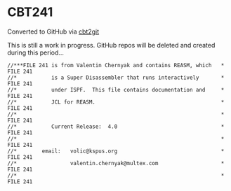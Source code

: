 # CBT241
Converted to GitHub via [cbt2git](https://github.com/wizardofzos/cbt2git)

This is still a work in progress. GitHub repos will be deleted and created during this period...

```
//***FILE 241 is from Valentin Chernyak and contains REASM, which   *   FILE 241
//*           is a Super Disassembler that runs interactively       *   FILE 241
//*           under ISPF.  This file contains documentation and     *   FILE 241
//*           JCL for REASM.                                        *   FILE 241
//*                                                                 *   FILE 241
//*           Current Release:  4.0                                 *   FILE 241
//*                                                                 *   FILE 241
//*        email:   volic@kspus.org                                 *   FILE 241
//*                 valentin.chernyak@multex.com                    *   FILE 241
//*                                                                 *   FILE 241
```

